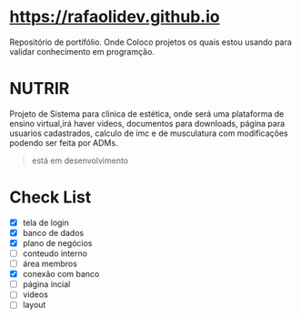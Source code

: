 # https://rafaolidev.github.io
Repositório de portifólio.
Onde Coloco projetos os quais estou usando para validar conhecimento em programção.

# NUTRIR
Projeto de Sistema para clinica de estética, onde será uma plataforma de ensino virtual,irá haver videos, documentos para downloads, página para usuarios cadastrados, calculo de imc e de musculatura com modificações podendo ser feita por ADMs.
<blockquote>está em desenvolvimento</blockquote>
  
  
  
  # Check List
  - [x] tela de login
  - [x] banco de dados
  - [x] plano de negócios 
  - [ ] conteudo interno
  - [ ] área membros
  - [x] conexão com banco
  - [ ] página incial
  - [ ] videos
  - [ ] layout
